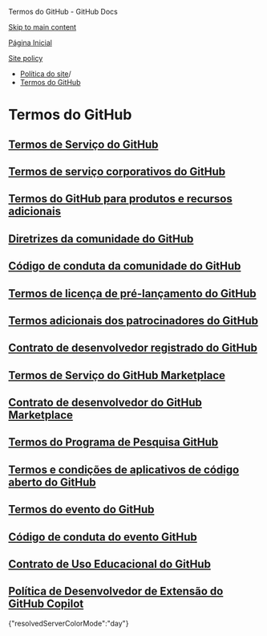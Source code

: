 Termos do GitHub - GitHub Docs

[Skip to main content](#main-content)

[Página Inicial](/pt)

[Site policy](/pt/site-policy)

* [Política do site](/pt/site-policy)/
* [Termos do GitHub](/pt/site-policy/github-terms)

Termos do GitHub
==========

[Termos de Serviço do GitHub](/pt/site-policy/github-terms/github-terms-of-service)
----------

[Termos de serviço corporativos do GitHub](/pt/site-policy/github-terms/github-corporate-terms-of-service)
----------

[Termos do GitHub para produtos e recursos adicionais](/pt/site-policy/github-terms/github-terms-for-additional-products-and-features)
----------

[Diretrizes da comunidade do GitHub](/pt/site-policy/github-terms/github-community-guidelines)
----------

[Código de conduta da comunidade do GitHub](/pt/site-policy/github-terms/github-community-code-of-conduct)
----------

[Termos de licença de pré-lançamento do GitHub](/pt/site-policy/github-terms/github-pre-release-license-terms)
----------

[Termos adicionais dos patrocinadores do GitHub](/pt/site-policy/github-terms/github-sponsors-additional-terms)
----------

[Contrato de desenvolvedor registrado do GitHub](/pt/site-policy/github-terms/github-registered-developer-agreement)
----------

[Termos de Serviço do GitHub Marketplace](/pt/site-policy/github-terms/github-marketplace-terms-of-service)
----------

[Contrato de desenvolvedor do GitHub Marketplace](/pt/site-policy/github-terms/github-marketplace-developer-agreement)
----------

[Termos do Programa de Pesquisa GitHub](/pt/site-policy/github-terms/github-research-program-terms)
----------

[Termos e condições de aplicativos de código aberto do GitHub](/pt/site-policy/github-terms/github-open-source-applications-terms-and-conditions)
----------

[Termos do evento do GitHub](/pt/site-policy/github-terms/github-event-terms)
----------

[Código de conduta do evento GitHub](/pt/site-policy/github-terms/github-event-code-of-conduct)
----------

[Contrato de Uso Educacional do GitHub](/pt/site-policy/github-terms/github-educational-use-agreement)
----------

[Política de Desenvolvedor de Extensão do GitHub Copilot](/pt/site-policy/github-terms/github-copilot-extension-developer-policy)
----------

{"resolvedServerColorMode":"day"}
